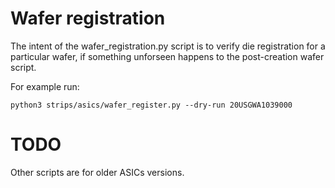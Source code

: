 Wafer registration
==================

The intent of the wafer_registration.py script is to verify die registration 
for a particular wafer, if something unforseen happens to the post-creation
wafer script.

For example run:

```
python3 strips/asics/wafer_register.py --dry-run 20USGWA1039000
```

TODO
====

Other scripts are for older ASICs versions.
